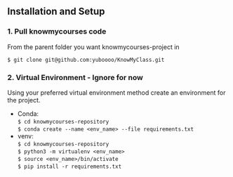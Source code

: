 ## Installation and Setup
### 1. Pull knowmycourses code
From the parent folder you want knowmycourses-project in 

```$ git clone git@github.com:yuboooo/KnowMyClass.git```


### 2. Virtual Environment - Ignore for now
Using your preferred virtual environment method create an environment for the project.

* Conda: \
```$ cd knowmycourses-repository``` \
```$ conda create --name <env_name> --file requirements.txt```
* venv: \
```$ cd knowmycourses-repository``` \
```$ python3 -m virtualenv <env_name>``` \
```$ source <env_name>/bin/activate``` \
```$ pip install -r requirements.txt```
